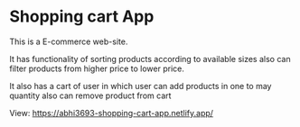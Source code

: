 # Shopping cart App

This is a E-commerce web-site.

It has functionality of sorting products according to available sizes also can filter products from higher price to lower price.

It also has a cart of user in which user can add products in one to may quantity also can remove product from cart

View: https://abhi3693-shopping-cart-app.netlify.app/
